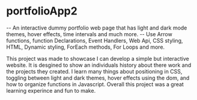 # portfolioApp2

-- An interactive dummy portfolio web page that has light and dark mode themes, hover effects, time intervals and much more.
-- Use Arrow functions, function Declarations, Event Handlers, Web Api, CSS styling, HTML, Dynamic styling, ForEach methods, For Loops and more.

This project was made to showcase I can develop a simple but interactive website. It is desgined to show an individuals history about there work and the projects they created. I learn many things about positioning in CSS, toggling between light and dark themes, hover effects using the dom, and how to organize functions in Javascript. Overall this project was a great learning experince and fun to make.
